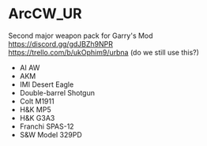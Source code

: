 # ArcCW_UR
Second major weapon pack for Garry's Mod  
https://discord.gg/gdJBZh9NPR  
https://trello.com/b/ukOphim9/urbna (do we still use this?)
- AI AW
- AKM
- IMI Desert Eagle
- Double-barrel Shotgun
- Colt M1911
- H&K MP5
- H&K G3A3
- Franchi SPAS-12
- S&W Model 329PD
